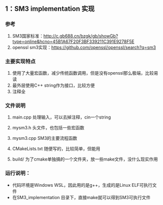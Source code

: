 
## 1：SM3 implementation 实现
### 参考
  1.  SM3国家标准：http://c.gb688.cn/bzgk/gb/showGb?type=online&hcno=45B1A67F20F3BF339211C391E9278F5E
  2.  openssl sm3实现：https://github.com/openssl/openssl/search?q=sm3

### 主要实现特点
  1.  使用了大量宏函数，减少传统函数调用，但是没有openssl那么极端，比较易读
  2.  最外层使用C++ string作为接口，比较方便
  3.  注释全

### 文件说明

1. main.cpp    处理输入，可以去掉注释，cin一个string

2. mysm3.h     头文件，也包括一些宏函数

3. mysm3.cpp   SM3的主要流程函数

4. CMakeLists.txt  随便写的，比较简单，但能用

5. build/      为了cmake单独搞的一个文件夹，放一些make文件，没什么现实作用

   

### 运行说明：

- 代码环境是Windows WSL，因此用的是g++，生成的是Linux ELF可执行文件
- 在SM3_implementation 目录下，直接make就可以得到SM3可执行文件